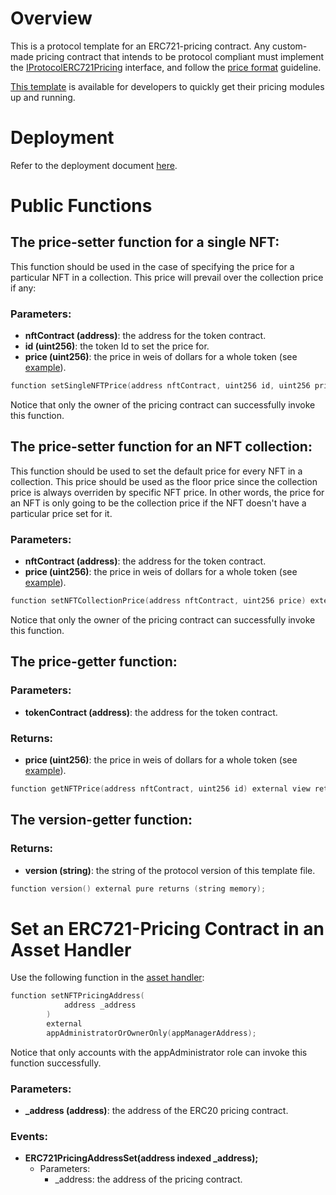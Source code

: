 # Overview

This is a protocol template for an ERC721-pricing contract. Any custom-made pricing contract that intends to be protocol compliant must implement the [IProtocolERC721Pricing](../../../src/pricing/IProtocolERC721Pricing.sol) interface, and follow the [price format](./README.md) guideline.

[This template](../../../src/pricing/ProtocolERC721Pricing.sol) is available for developers to quickly get their pricing modules up and running.

# Deployment

Refer to the deployment document [here](../deployment/DEPLOY-PRICING.md).

# Public Functions

## The price-setter function for a single NFT:

This function should be used in the case of specifying the price for a particular NFT in a collection. This price will prevail over the collection price if any:

### Parameters:
- **nftContract (address)**: the address for the token contract.
- **id (uint256)**: the token Id to set the price for.
- **price (uint256)**: the price in weis of dollars for a whole token (see [example](./README.md)).

```c
function setSingleNFTPrice(address nftContract, uint256 id, uint256 price) external onlyOwner;
```

Notice that only the owner of the pricing contract can successfully invoke this function.

## The price-setter function for an NFT collection:

This function should be used to set the default price for every NFT in a collection. This price should be used as the floor price since the collection price is always overriden by specific NFT price. In other words, the price for an NFT is only going to be the collection price if the NFT doesn't have a particular price set for it.

### Parameters:
- **nftContract (address)**: the address for the token contract.
- **price (uint256)**: the price in weis of dollars for a whole token (see [example](./README.md)).

```c
function setNFTCollectionPrice(address nftContract, uint256 price) external onlyOwner;
```

Notice that only the owner of the pricing contract can successfully invoke this function.

## The price-getter function:
    
### Parameters:
- **tokenContract (address)**: the address for the token contract.

### Returns:
- **price (uint256)**: the price in weis of dollars for a whole token (see [example](./README.md)).

```c
function getNFTPrice(address nftContract, uint256 id) external view returns (uint256 price);
```

## The version-getter function:
    
### Returns: 

- **version (string)**: the string of the protocol version of this template file.
```c
function version() external pure returns (string memory);
```

# Set an ERC721-Pricing Contract in an Asset Handler 

Use the following function in the [asset handler](../../../src/token/ProtocolHandlerCommon.sol):

```c
function setNFTPricingAddress(
            address _address
        ) 
        external 
        appAdministratorOrOwnerOnly(appManagerAddress);
```
Notice that only accounts with the appAdministrator role can invoke this function successfully.

### Parameters:

- **_address (address)**: the address of the ERC20 pricing contract.

### Events:

- **ERC721PricingAddressSet(address indexed _address);**
    - Parameters:
        - _address: the address of the pricing contract.
